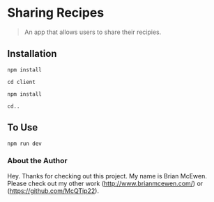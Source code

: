 # Sharing Recipes

>An app that allows users to share their recipies.

## Installation

`npm install`

`cd client`

`npm install`

`cd..`

## To Use

`npm run dev`

### About the Author
Hey. Thanks for checking out this project. My name is Brian McEwen. Please check out my other work (http://www.brianmcewen.com/) or (https://github.com/McQTip22).